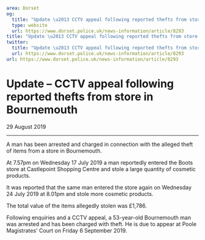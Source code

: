 ```yaml
area: Dorset
og:
  title: "Update \u2013 CCTV appeal following reported thefts from store in Bournemouth"
  type: website
  url: https://www.dorset.police.uk/news-information/article/8293
title: "Update \u2013 CCTV appeal following reported thefts from store in Bournemouth |"
twitter:
  title: "Update \u2013 CCTV appeal following reported thefts from store in Bournemouth"
  url: https://www.dorset.police.uk/news-information/article/8293
url: https://www.dorset.police.uk/news-information/article/8293
```

# Update – CCTV appeal following reported thefts from store in Bournemouth

29 August 2019

* * *

A man has been arrested and charged in connection with the alleged theft of items from a store in Bournemouth.

At 7.57pm on Wednesday 17 July 2019 a man reportedly entered the Boots store at Castlepoint Shopping Centre and stole a large quantity of cosmetic products.

It was reported that the same man entered the store again on Wednesday 24 July 2019 at 8.01pm and stole more cosmetic products.

The total value of the items allegedly stolen was £1,786.

Following enquiries and a CCTV appeal, a 53-year-old Bournemouth man was arrested and has been charged with theft. He is due to appear at Poole Magistrates' Court on Friday 6 September 2019.
